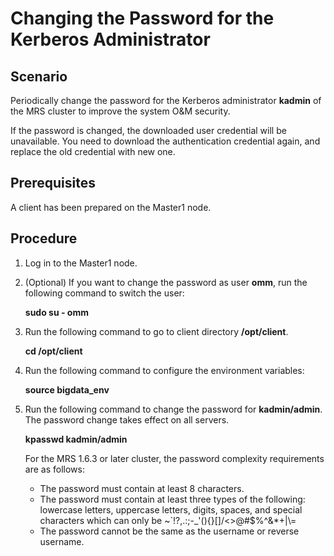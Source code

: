 # Changing the Password for the Kerberos Administrator<a name="EN-US_TOPIC_0221415056"></a>

## Scenario<a name="section293727014453"></a>

Periodically change the password for the Kerberos administrator  **kadmin**  of the MRS cluster to improve the system O&M security.

If the password is changed, the downloaded user credential will be unavailable. You need to download the authentication credential again, and replace the old credential with new one.

## Prerequisites<a name="section64718576144528"></a>

A client has been prepared on the Master1 node.

## Procedure<a name="section65388622144546"></a>

1.  Log in to the Master1 node.
2.  \(Optional\) If you want to change the password as user  **omm**, run the following command to switch the user:

    **sudo su - omm**

3.  Run the following command to go to client directory  **/opt/client**.

    **cd /opt/client**

4.  Run the following command to configure the environment variables:

    **source bigdata\_env**

5.  Run the following command to change the password for  **kadmin/admin**. The password change takes effect on all servers.

    **kpasswd kadmin/admin**

    For the MRS 1.6.3 or later cluster, the password complexity requirements are as follows:

    -   The password must contain at least 8 characters.
    -   The password must contain at least three types of the following: lowercase letters, uppercase letters, digits, spaces, and special characters which can only be \~\`!?,.:;-\_'\(\)\{\}\[\]/<\>@\#$%^&\*+|\\=
    -   The password cannot be the same as the username or reverse username.


